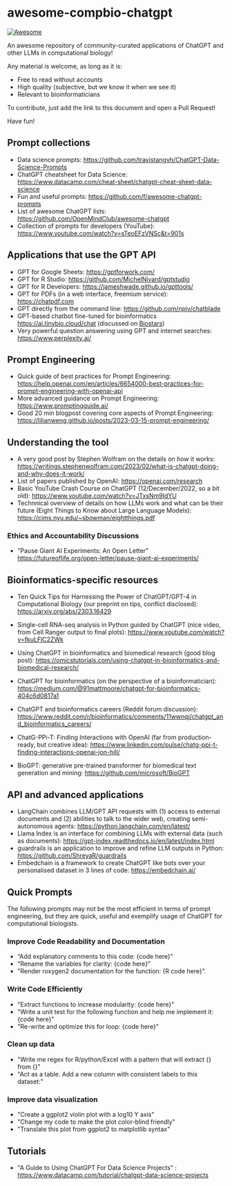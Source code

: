 # awesome-compbio-chatgpt

[![Awesome](https://cdn.rawgit.com/sindresorhus/awesome/d7305f38d29fed78fa85652e3a63e154dd8e8829/media/badge.svg)](https://github.com/sindresorhus/awesome)

An awesome repository of community-curated applications of ChatGPT and other LLMs in computational biology!

Any material is welcome, as long as it is: 
* Free to read without accounts
* High quality (subjective, but we know it when we see it)
* Relevant to bioinformaticians



To contribute, just add the link to this document and open a Pull Request!

Have fun!

## Prompt collections

* Data science prompts: https://github.com/travistangvh/ChatGPT-Data-Science-Prompts
* ChatGPT cheatsheet for Data Science: https://www.datacamp.com/cheat-sheet/chatgpt-cheat-sheet-data-science
* Fun and useful prompts: https://github.com/f/awesome-chatgpt-prompts
* List of awesome ChatGPT lists: https://github.com/OpenMindClub/awesome-chatgpt  
* Collection of prompts for developers (YouTube): https://www.youtube.com/watch?v=sTeoEFzVNSc&t=901s

## Applications that use the GPT API

* GPT for Google Sheets: https://gptforwork.com/ 
* GPT for R Studio: https://github.com/MichelNivard/gptstudio 
* GPT for R Developers: https://jameshwade.github.io/gpttools/
* GPT for PDFs (in a web interface, freemium service): https://chatpdf.com
* GPT directly from the command line: https://github.com/npiv/chatblade
* GPT-based chatbot fine-tuned for bioinformatics https://ai.tinybio.cloud/chat (discussed on [Biostars](https://www.biostars.org/p/9565757/))
* Very powerful question answering using GPT and internet searches: https://www.perplexity.ai/ 

## Prompt Engineering

* Quick guide of best practices for Prompt Engineering:  https://help.openai.com/en/articles/6654000-best-practices-for-prompt-engineering-with-openai-api
* More advanced guidance on Prompt Engineering: https://www.promptingguide.ai/
* Good 20 min blogpost covering core aspects of Prompt Engineering: https://lilianweng.github.io/posts/2023-03-15-prompt-engineering/

## Understanding the tool 

* A very good post by Stephen Wolfram on the details on _how_ it works: https://writings.stephenwolfram.com/2023/02/what-is-chatgpt-doing-and-why-does-it-work/
* List of papers published by OpenAI: https://openai.com/research 
* Basic YouTube Crash Course on ChatGPT (12/December/2022, so a bit old): https://www.youtube.com/watch?v=JTxsNm9IdYU
* Technnical overview of details on how LLMs work and what can be their future (Eight Things to Know about Large Language Models): https://cims.nyu.edu/~sbowman/eightthings.pdf

### Ethics and Accountability Discussions

* "Pause Giant AI Experiments: An Open Letter" https://futureoflife.org/open-letter/pause-giant-ai-experiments/

## Bioinformatics-specific resources

* Ten Quick Tips for Harnessing the Power of ChatGPT/GPT-4 in Computational Biology (our preprint on tips, conflict disclosed): https://arxiv.org/abs/2303.16429 

* Single-cell RNA-seq analysis in Python guided by ChatGPT (nice video, from Cell Ranger output to final plots): https://www.youtube.com/watch?v=fkuLFlC2ZWk 

* Using ChatGPT in bioinformatics and biomedical research (good blog post): https://omicstutorials.com/using-chatgpt-in-bioinformatics-and-biomedical-research/

* ChatGPT for bioinformatics (on the perspective of a bioinformatician): https://medium.com/@91mattmoore/chatgpt-for-bioinformatics-404c6d0817a1

* ChatGPT and bioinformatics careers (Reddit forum discussion): https://www.reddit.com/r/bioinformatics/comments/11wwnqj/chatgpt_and_bioinformatics_careers/

* ChatG-PPi-T: Finding Interactions with OpenAI (far from production-ready, but creative idea): https://www.linkedin.com/pulse/chatg-ppi-t-finding-interactions-openai-jon-hill/

* BioGPT: generative pre-trained transformer for biomedical text generation and mining: https://github.com/microsoft/BioGPT

## API and advanced applications

* LangChain combines LLM/GPT API requests with (1) access to external documents and (2) abilities to talk to the wider web, creating semi-autonomous agents: https://python.langchain.com/en/latest/
* Llama Index is an interface for combining LLMs with external data (such as documents): https://gpt-index.readthedocs.io/en/latest/index.html 
* guardrails is an application to improve and refine LLM outputs in Python: https://github.com/ShreyaR/guardrails 
* Embedchain is a framework to create ChatGPT like bots over your personalised dataset in 3 lines of code: https://embedchain.ai/

## Quick Prompts

The following prompts may not be the most efficient in terms of prompt engineering, but they are quick, useful and exemplify usage of ChatGPT for computational biologists. 

###  Improve Code Readability and Documentation

* “Add explanatory comments to this code: {code here}”
* “Rename the variables for clarity: {code here}” 
* "Render roxygen2 documentation for the function: {R code here}”.

### Write Code Efficiently

* "Extract functions to increase modularity: {code here}"
* "Write a unit test for the following function and help me implement it: {code here}"
* "Re-write and optimize this for loop: {code here}"

### Clean up data

* "Write me regex for R/python/Excel with a pattern that will extract {} from {}"
* "Act as a table. Add a new column with consistent labels to this dataset:"


### Improve data visualization

* "Create a ggplot2 violin plot with a log10 Y axis"
* "Change my code to make the plot color-blind friendly"
* "Translate this plot from ggplot2 to matplotlib syntax"

## Tutorials

* "A Guide to Using ChatGPT For Data Science Projects" : https://www.datacamp.com/tutorial/chatgpt-data-science-projects
